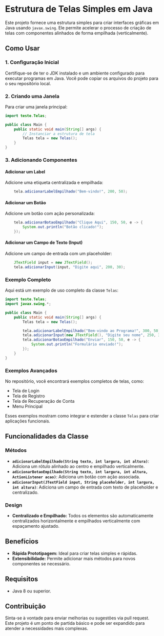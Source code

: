 # Estrutura de Telas Simples em Java

Este projeto fornece uma estrutura simples para criar interfaces gráficas em Java usando `javax.swing`. Ele permite acelerar o processo de criação de telas com componentes alinhados de forma empilhada (verticalmente).

## Como Usar

### 1. Configuração Inicial

Certifique-se de ter o JDK instalado e um ambiente configurado para executar programas em Java. Você pode copiar os arquivos do projeto para o seu repositório local.

### 2. Criando uma Janela

Para criar uma janela principal:

```java
import teste.Telas;

public class Main {
    public static void main(String[] args) {
        // Instanciar a estrutura de tela
        Telas tela = new Telas();
    }
}
```

### 3. Adicionando Componentes

#### Adicionar um Label
Adicione uma etiqueta centralizada e empilhada:

```java
    tela.adicionarLabelEmpilhado("Bem-vindo!", 200, 50);
```

#### Adicionar um Botão
Adicione um botão com ação personalizada:

```java
    tela.adicionarBotaoEmpilhado("Clique Aqui", 150, 50, e -> {
        System.out.println("Botão clicado!");
    });
```

#### Adicionar um Campo de Texto (Input)
Adicione um campo de entrada com um placeholder:

```java
    JTextField input = new JTextField();
    tela.adicionarInput(input, "Digite aqui", 200, 30);
```

### Exemplo Completo

Aqui está um exemplo de uso completo da classe `Telas`:

```java
import teste.Telas;
import javax.swing.*;

public class Main {
    public static void main(String[] args) {
        Telas tela = new Telas();

        tela.adicionarLabelEmpilhado("Bem-vindo ao Programa!", 300, 50);
        tela.adicionarInput(new JTextField(), "Digite seu nome", 250, 30);
        tela.adicionarBotaoEmpilhado("Enviar", 150, 50, e -> {
            System.out.println("Formulário enviado!");
        });
    }
}
```

### Exemplos Avançados

No repositório, você encontrará exemplos completos de telas, como:

- Tela de Login
- Tela de Registro
- Tela de Recuperação de Conta
- Menu Principal

Esses exemplos mostram como integrar e estender a classe `Telas` para criar aplicações funcionais.

## Funcionalidades da Classe

### Métodos

- **`adicionarLabelEmpilhado(String texto, int largura, int altura)`**: Adiciona um rótulo alinhado ao centro e empilhado verticalmente.
- **`adicionarBotaoEmpilhado(String texto, int largura, int altura, ActionListener acao)`**: Adiciona um botão com ação associada.
- **`adicionarInput(JTextField input, String placeholder, int largura, int altura)`**: Adiciona um campo de entrada com texto de placeholder e centralizado.

### Design
- **Centralizado e Empilhado:** Todos os elementos são automaticamente centralizados horizontalmente e empilhados verticalmente com espaçamento ajustado.

## Benefícios

- **Rápida Prototipagem:** Ideal para criar telas simples e rápidas.
- **Extensibilidade:** Permite adicionar mais métodos para novos componentes se necessário.

## Requisitos

- Java 8 ou superior.

## Contribuição

Sinta-se à vontade para enviar melhorias ou sugestões via pull request. Este projeto é um ponto de partida básico e pode ser expandido para atender a necessidades mais complexas.
